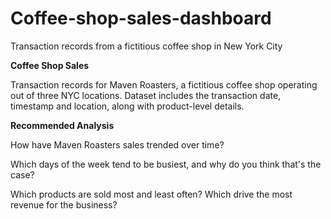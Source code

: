 # Coffee-shop-sales-dashboard
Transaction records from a fictitious coffee shop in New York City

**Coffee Shop Sales**

Transaction records for Maven Roasters, a fictitious coffee shop operating out of three NYC locations. Dataset includes the transaction date, timestamp and location, along with product-level details.

**Recommended Analysis**

How have Maven Roasters sales trended over time?

Which days of the week tend to be busiest, and why do you think that's the case?

Which products are sold most and least often? Which drive the most revenue for the business?
